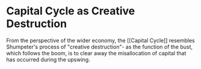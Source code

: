 # Capital Cycle as Creative Destruction

From the perspective of the wider economy, the [[Capital Cycle]] resembles Shumpeter's process of "creative destruction"- as the function of the bust, which follows the boom, is to clear away the misallocation of capital that has occurred during the upswing.